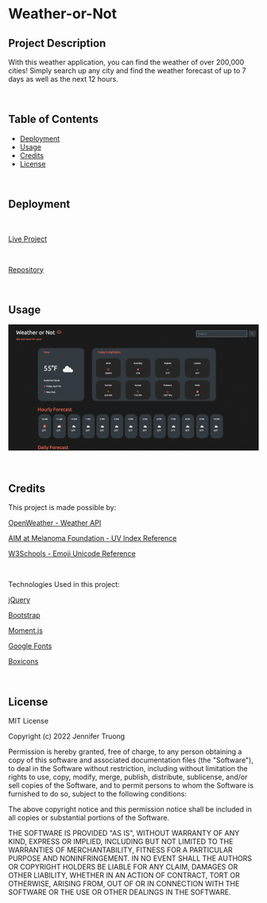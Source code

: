 # Weather-or-Not

## Project Description
With this weather application, you can find the weather of over 200,000 cities! Simply search up any city and find the weather forecast of up to 7 days as well as the next 12 hours. 

<br/>

## Table of Contents

- [Deployment](#installation)
- [Usage](#Usage)
- [Credits](#Credits)
- [License](#license)

<br/>


## Deployment

<br/>

[Live Project](https://jentruong09.github.io/weather-dashboard/)

<br/>

[Repository](https://github.com/jentruong09/weather-dashboard)

<br/>

## Usage

![dashboard](/assets/images/dashboard.png)

<br/>


## Credits
This project is made possible by:

[OpenWeather - Weather API](https://openweathermap.org)

[AIM at Melanoma Foundation - UV Index Reference](https://www.aimatmelanoma.org/melanoma-101/prevention/what-is-ultraviolet-uv-radiation/)

[W3Schools - Emoji Unicode Reference](https://www.w3schools.com/charsets/ref_emoji.asp)

<br/>

Technologies Used in this project:

[jQuery](https://jqueryui.com/)

[Bootstrap](https://getbootstrap.com/)

[Moment.js](https://momentjs.com/)

[Google Fonts](https://fonts.google.com/)

[Boxicons](https://boxicons.com)


<br/>

## License

MIT License

Copyright (c) 2022 Jennifer Truong

Permission is hereby granted, free of charge, to any person obtaining a copy
of this software and associated documentation files (the "Software"), to deal
in the Software without restriction, including without limitation the rights
to use, copy, modify, merge, publish, distribute, sublicense, and/or sell
copies of the Software, and to permit persons to whom the Software is
furnished to do so, subject to the following conditions:

The above copyright notice and this permission notice shall be included in all
copies or substantial portions of the Software.

THE SOFTWARE IS PROVIDED "AS IS", WITHOUT WARRANTY OF ANY KIND, EXPRESS OR
IMPLIED, INCLUDING BUT NOT LIMITED TO THE WARRANTIES OF MERCHANTABILITY,
FITNESS FOR A PARTICULAR PURPOSE AND NONINFRINGEMENT. IN NO EVENT SHALL THE
AUTHORS OR COPYRIGHT HOLDERS BE LIABLE FOR ANY CLAIM, DAMAGES OR OTHER
LIABILITY, WHETHER IN AN ACTION OF CONTRACT, TORT OR OTHERWISE, ARISING FROM,
OUT OF OR IN CONNECTION WITH THE SOFTWARE OR THE USE OR OTHER DEALINGS IN THE
SOFTWARE.
